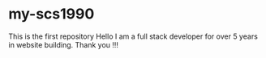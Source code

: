 # my-scs1990
This is the first repository
Hello
I am  a full stack developer for over 5 years in website building.
Thank you !!!
